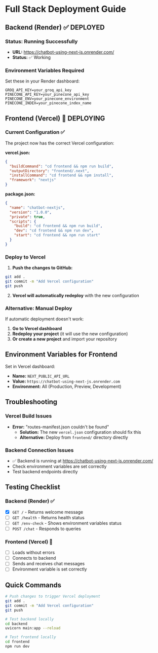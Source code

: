 # Full Stack Deployment Guide

## Backend (Render) ✅ DEPLOYED

### Status: Running Successfully
- **URL:** https://chatbot-using-next-js.onrender.com/
- **Status:** ✅ Working

### Environment Variables Required
Set these in your Render dashboard:
```
GROQ_API_KEY=your_groq_api_key
PINECONE_API_KEY=your_pinecone_api_key
PINECONE_ENV=your_pinecone_environment
PINECONE_INDEX=your_pinecone_index_name
```

## Frontend (Vercel) 🔄 DEPLOYING

### Current Configuration ✅

The project now has the correct Vercel configuration:

**vercel.json:**
```json
{
  "buildCommand": "cd frontend && npm run build",
  "outputDirectory": "frontend/.next",
  "installCommand": "cd frontend && npm install",
  "framework": "nextjs"
}
```

**package.json:**
```json
{
  "name": "chatbot-nextjs",
  "version": "1.0.0",
  "private": true,
  "scripts": {
    "build": "cd frontend && npm run build",
    "dev": "cd frontend && npm run dev",
    "start": "cd frontend && npm run start"
  }
}
```

### Deploy to Vercel

1. **Push the changes to GitHub:**
```bash
git add .
git commit -m "Add Vercel configuration"
git push
```

2. **Vercel will automatically redeploy** with the new configuration

### Alternative: Manual Deploy

If automatic deployment doesn't work:

1. **Go to Vercel dashboard**
2. **Redeploy your project** (it will use the new configuration)
3. **Or create a new project** and import your repository

## Environment Variables for Frontend

Set in Vercel dashboard:
- **Name:** `NEXT_PUBLIC_API_URL`
- **Value:** `https://chatbot-using-next-js.onrender.com`
- **Environment:** All (Production, Preview, Development)

## Troubleshooting

### Vercel Build Issues
- **Error:** "routes-manifest.json couldn't be found"
  - **Solution:** The new `vercel.json` configuration should fix this
  - **Alternative:** Deploy from `frontend/` directory directly

### Backend Connection Issues
- ✅ Backend is running at https://chatbot-using-next-js.onrender.com/
- Check environment variables are set correctly
- Test backend endpoints directly

## Testing Checklist

### Backend (Render) ✅
- [x] `GET /` - Returns welcome message
- [ ] `GET /health` - Returns health status
- [ ] `GET /env-check` - Shows environment variables status
- [ ] `POST /chat` - Responds to queries

### Frontend (Vercel) 🔄
- [ ] Loads without errors
- [ ] Connects to backend
- [ ] Sends and receives chat messages
- [ ] Environment variable is set correctly

## Quick Commands

```bash
# Push changes to trigger Vercel deployment
git add .
git commit -m "Add Vercel configuration"
git push

# Test backend locally
cd backend
uvicorn main:app --reload

# Test frontend locally
cd frontend
npm run dev
``` 